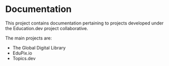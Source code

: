 # Documentation

This project contains documentation pertaining to projects developed under the Education.dev project collaborative. 

The main projects are:
- The Global Digital Library
- EduPix.io
- Topics.dev
